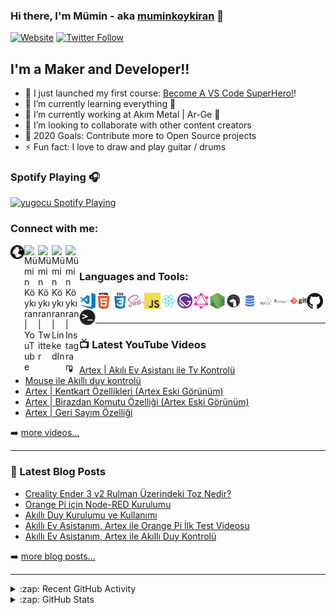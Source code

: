 ### Hi there, I'm Mümin - aka [muminkoykiran][website] 👋

[![Website](https://img.shields.io/website?label=muminkoykiran.com.tr&style=for-the-badge&url=https%3A%2F%2Fmuminkoykiran.com.tr)](https://www.muminkoykiran.com.tr)
[![Twitter Follow](https://img.shields.io/twitter/follow/MrKoykiran?color=1DA1F2&logo=twitter&style=for-the-badge)](https://twitter.com/intent/follow?original_referer=https%3A%2F%2Fgithub.com%2Fmuminkoykiran&screen_name=MrKoykiran)

## I'm a Maker and Developer!!

- 🔭 I just launched my first course: [Become A VS Code SuperHero!][course]!
- 🌱 I’m currently learning everything 🤣
- 🌱 I’m currently working at Akım Metal | Ar-Ge 🤣
- 👯 I’m looking to collaborate with other content creators
- 🥅 2020 Goals: Contribute more to Open Source projects
- ⚡ Fun fact: I love to draw and play guitar / drums

### Spotify Playing 🎧

[<img src="https://readme-spotify-status-steel.vercel.app/api/run-spotify-status" alt="yugocu Spotify Playing" width="500" />](https://open.spotify.com/user/yugocu)


### Connect with me:

[<img align="left" alt="muminkoykiran.com.tr" width="22px" src="https://raw.githubusercontent.com/iconic/open-iconic/master/svg/globe.svg" />][website]
[<img align="left" alt="Mümin Köykıran | YouTube" width="22px" src="https://cdn.jsdelivr.net/npm/simple-icons@v3/icons/youtube.svg" />][youtube]
[<img align="left" alt="Mümin Köykıran | Twitter" width="22px" src="https://cdn.jsdelivr.net/npm/simple-icons@v3/icons/twitter.svg" />][twitter]
[<img align="left" alt="Mümin Köykıran | LinkedIn" width="22px" src="https://cdn.jsdelivr.net/npm/simple-icons@v3/icons/linkedin.svg" />][linkedin]
[<img align="left" alt="Mümin Köykıran | Instagram" width="22px" src="https://cdn.jsdelivr.net/npm/simple-icons@v3/icons/instagram.svg" />][instagram]

<br />

### Languages and Tools:

[<img align="left" alt="Visual Studio Code" width="26px" src="https://raw.githubusercontent.com/github/explore/80688e429a7d4ef2fca1e82350fe8e3517d3494d/topics/visual-studio-code/visual-studio-code.png" />][webdevplaylist]
[<img align="left" alt="HTML5" width="26px" src="https://raw.githubusercontent.com/github/explore/80688e429a7d4ef2fca1e82350fe8e3517d3494d/topics/html/html.png" />][webdevplaylist]
[<img align="left" alt="CSS3" width="26px" src="https://raw.githubusercontent.com/github/explore/80688e429a7d4ef2fca1e82350fe8e3517d3494d/topics/css/css.png" />][cssplaylist]
[<img align="left" alt="Sass" width="26px" src="https://raw.githubusercontent.com/github/explore/80688e429a7d4ef2fca1e82350fe8e3517d3494d/topics/sass/sass.png" />][cssplaylist]
[<img align="left" alt="JavaScript" width="26px" src="https://raw.githubusercontent.com/github/explore/80688e429a7d4ef2fca1e82350fe8e3517d3494d/topics/javascript/javascript.png" />][jsplaylist]
[<img align="left" alt="React" width="26px" src="https://raw.githubusercontent.com/github/explore/80688e429a7d4ef2fca1e82350fe8e3517d3494d/topics/react/react.png" />][reactplaylist]
[<img align="left" alt="Gatsby" width="26px" src="https://raw.githubusercontent.com/github/explore/e94815998e4e0713912fed477a1f346ec04c3da2/topics/gatsby/gatsby.png" />][webdevplaylist]
[<img align="left" alt="GraphQL" width="26px" src="https://raw.githubusercontent.com/github/explore/80688e429a7d4ef2fca1e82350fe8e3517d3494d/topics/graphql/graphql.png" />][webdevplaylist]
[<img align="left" alt="Node.js" width="26px" src="https://raw.githubusercontent.com/github/explore/80688e429a7d4ef2fca1e82350fe8e3517d3494d/topics/nodejs/nodejs.png" />][webdevplaylist]
[<img align="left" alt="Deno" width="26px" src="https://raw.githubusercontent.com/github/explore/361e2821e2dea67711cde99c9c40ed357061cf27/topics/deno/deno.png" />][webdevplaylist]
[<img align="left" alt="SQL" width="26px" src="https://raw.githubusercontent.com/github/explore/80688e429a7d4ef2fca1e82350fe8e3517d3494d/topics/sql/sql.png" />][webdevplaylist]
[<img align="left" alt="MySQL" width="26px" src="https://raw.githubusercontent.com/github/explore/80688e429a7d4ef2fca1e82350fe8e3517d3494d/topics/mysql/mysql.png" />][webdevplaylist]
[<img align="left" alt="MongoDB" width="26px" src="https://raw.githubusercontent.com/github/explore/80688e429a7d4ef2fca1e82350fe8e3517d3494d/topics/mongodb/mongodb.png" />][webdevplaylist]
[<img align="left" alt="Git" width="26px" src="https://raw.githubusercontent.com/github/explore/80688e429a7d4ef2fca1e82350fe8e3517d3494d/topics/git/git.png" />][webdevplaylist]
[<img align="left" alt="GitHub" width="26px" src="https://raw.githubusercontent.com/github/explore/78df643247d429f6cc873026c0622819ad797942/topics/github/github.png" />][webdevplaylist]
[<img align="left" alt="Terminal" width="26px" src="https://raw.githubusercontent.com/github/explore/80688e429a7d4ef2fca1e82350fe8e3517d3494d/topics/terminal/terminal.png" />][webdevplaylist]

<br />
<br />

---

### 📺 Latest YouTube Videos

<!-- YOUTUBE:START -->
- [Artex | Akılı Ev Asistanı ile Tv Kontrolü](https://www.youtube.com/watch?v=0qDPhQXKgsQ)
- [Mouse ile Akıllı duy kontrolü](https://www.youtube.com/watch?v=xgbmmgcnMg8)
- [Artex | Kentkart Özellikleri (Artex Eski Görünüm)](https://www.youtube.com/watch?v=FUkgbBMFqr4)
- [Artex | Birazdan Komutu Özelliği (Artex Eski Görünüm)](https://www.youtube.com/watch?v=uKTFlTWdsq0)
- [Artex | Geri Sayım Özelliği](https://www.youtube.com/watch?v=fAVuiHZtJGs)
<!-- YOUTUBE:END -->

➡️ [more videos...](https://www.youtube.com/channel/UCb0WFqDdebZnHYf5H526zpA)

---

### 📕 Latest Blog Posts

<!-- BLOG-POST-LIST:START -->
- [Creality Ender 3 v2 Rulman Üzerindeki Toz Nedir?](https://www.muminkoykiran.com.tr/blog/2021/04/ender-3-v2-rulman-uzerindeki-toz-nedir/)
- [Orange Pi için Node-RED Kurulumu](https://www.muminkoykiran.com.tr/blog/2020/12/orange-pi-icin-node-red-kurulumu/)
- [Akıllı Duy Kurulumu ve Kullanımı](https://www.muminkoykiran.com.tr/blog/2018/01/akilli-duy-kurulumu-ve-kullanimi/)
- [Akıllı Ev Asistanım, Artex ile Orange Pi İlk Test Videosu](https://www.muminkoykiran.com.tr/blog/2018/01/akilli-ev-asistanim-artex-ile-orange-pi-ilk-test-videosu/)
- [Akıllı Ev Asistanım, Artex ile Akıllı Duy Kontrolü](https://www.muminkoykiran.com.tr/blog/2018/01/akilli-ev-asistanim-artex-ile-akilli-duy-kontrolu/)
<!-- BLOG-POST-LIST:END -->

➡️ [more blog posts...](https://www.muminkoykiran.com.tr/blog/)

---

<details>
  <summary>:zap: Recent GitHub Activity</summary>
  
<!--START_SECTION:activity-->
1. ❌ Closed PR [#1](https://github.com/muminkoykiran/spotify-now-playing/pull/1) in [muminkoykiran/spotify-now-playing](https://github.com/muminkoykiran/spotify-now-playing)
2. 🗣 Commented on [#1](https://github.com/muminkoykiran/spotify-now-playing/issues/1) in [muminkoykiran/spotify-now-playing](https://github.com/muminkoykiran/spotify-now-playing)
3. ❗️ Closed issue [#8](https://github.com/muminkoykiran/free-developer-resources/issues/8) in [muminkoykiran/free-developer-resources](https://github.com/muminkoykiran/free-developer-resources)
4. 🗣 Commented on [#8](https://github.com/muminkoykiran/free-developer-resources/issues/8) in [muminkoykiran/free-developer-resources](https://github.com/muminkoykiran/free-developer-resources)
5. 🗣 Commented on [#7](https://github.com/muminkoykiran/free-developer-resources/issues/7) in [muminkoykiran/free-developer-resources](https://github.com/muminkoykiran/free-developer-resources)
<!--END_SECTION:activity-->

</details>

<details>
  <summary>:zap: GitHub Stats</summary>

  <img align="left" alt="Mümin Köykıran's GitHub Stats" src="https://github-readme-stats.codestackr.vercel.app/api?username=muminkoykiran&show_icons=true&hide_border=true" />
</details>

[website]: https://www.muminkoykiran.com.tr/blog/
[course]: http://vsCodeHero.com
[twitter]: https://twitter.com/MrKoykiran
[youtube]: https://www.youtube.com/channel/UCb0WFqDdebZnHYf5H526zpA
[instagram]: https://www.instagram.com/muminkoykiran/
[linkedin]: https://www.linkedin.com/in/muminkoykiran/
[webdevplaylist]: https://www.youtube.com/playlist?list=PLkwxH9e_vrAJ0WbEsFA9W3I1W-g_BTsbt
[jsplaylist]: https://www.youtube.com/playlist?list=PLkwxH9e_vrALRJKu7wfXby3MKeflhTu6B
[cssplaylist]: https://www.youtube.com/playlist?list=PLkwxH9e_vrALSdvZuEh6gqQdmDoDIoqz4
[reactplaylist]: https://www.youtube.com/playlist?list=PLkwxH9e_vrAK4TdffpxKY3QGyHCpxFcQ0
